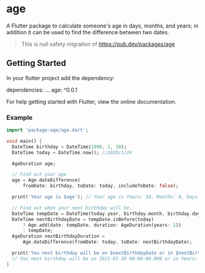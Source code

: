 # age

A Flutter package to calculate someone's age in days, months, and years; in addition it can be used to find the difference between two dates.

> This is null safety migration of https://pub.dev/packages/age <br>

## Getting Started

In your flutter project add the dependency:

dependencies:
  ...
  age: ^0.0.1

For help getting started with Flutter, view the online documentation.

### Example

```dart
import 'package:age/age.dart';

void main() {
  DateTime birthday = DateTime(1990, 1, 20);
  DateTime today = DateTime.now(); //2020/1/24

  AgeDuration age;

  // Find out your age
  age = Age.dateDifference(
      fromDate: birthday, toDate: today, includeToDate: false);

  print('Your age is $age'); // Your age is Years: 30, Months: 0, Days: 4

  // Find out when your next birthday will be.
  DateTime tempDate = DateTime(today.year, birthday.month, birthday.day);
  DateTime nextBirthdayDate = tempDate.isBefore(today)
      ? Age.add(date: tempDate, duration: AgeDuration(years: 1))
      : tempDate;
  AgeDuration nextBirthdayDuration =
      Age.dateDifference(fromDate: today, toDate: nextBirthdayDate);

  print('You next birthday will be on $nextBirthdayDate or in $nextBirthdayDuration');
  // You next birthday will be on 2021-01-20 00:00:00.000 or in Years: 0, Months: 11, Days: 27
}
```
